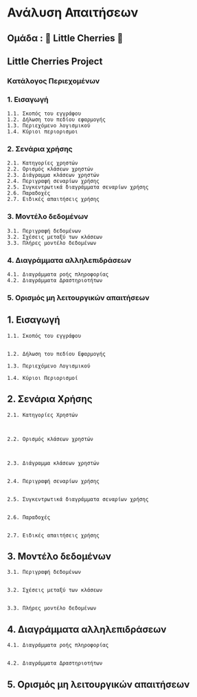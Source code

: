 # **Ανάλυση** **Απαιτήσεων**  

## Ομάδα : :cherries: **Little** **Cherries**  :cherries:
## **Little** **Cherries** **Project** 


### **Kατάλογος Περιεχομένων**

### 1. Εισαγωγή   

    1.1. Σκοπός του εγγράφου
    1.2. Δήλωση του πεδίου εφαρμογής
    1.3. Περιεχόμενο λογισμικού   
    1.4. Κύριοι περιορισμοι 
 
### 2.  Σενάρια χρήσης

    2.1. Κατηγορίες χρηστών    
    2.2. Ορισμός κλάσεων χρηστών    
    2.3. Διάγραμμα κλάσεων χρηστών    
    2.4. Περιγραφή σεναρίων χρήσης    
    2.5. Συγκεντρωτικά διαγράμματα σεναρίων χρήσης   
    2.6. Παραδοχές   
    2.7. Ειδικές απαιτήσεις χρήσης

### 3. Μοντέλο δεδομένων 

    3.1. Περιγραφή δεδομένων   
    3.2. Σχέσεις μεταξύ των κλάσεων     
    3.3. Πλήρες μοντέλο δεδομένων 

### 4. Διαγράμματα αλληλεπιδράσεων

    4.1. Διαγράμματα ροής πληροφορίας    
    4.2. Διαγράμματα Δραστηριοτήτων 

### 5. Ορισμός μη λειτουργικών απαιτήσεων 




##  1. Eισαγωγή 

    1.1. Σκοπός του εγγράφου 
    
    
    1.2. Δήλωση του πεδίου Εφαρμογής 
    
    1.3. Περιεχόμενο Λογισμικού 
    
    1.4. Κύριοι Περιορισμοί 
    

## 2. Σενάρια Χρήσης

    2.1. Κατηγορίες Χρηστών 
  
 
  
    2.2. Ορισμός κλάσεων χρηστών
 


    2.3. Διάγραμμα κλάσεων χρηστών
  

    2.4. Περιγραφή σεναρίων χρήσης
  

    2.5. Συγκεντρωτικά διαγράμματα σεναρίων χρήσης   
    

    2.6. Παραδοχές   


    2.7. Ειδικές απαιτήσεις χρήσης

## 3. Μοντέλο δεδομένων

    3.1. Περιγραφή δεδομένων   


    3.2. Σχέσεις μεταξύ των κλάσεων     


    3.3. Πλήρες μοντέλο δεδομένων 


## 4. Διαγράμματα αλληλεπιδράσεων    
 
    4.1. Διαγράμματα ροής πληροφορίας    
    
    
    4.2. Διαγράμματα Δραστηριοτήτων 


##  5. Ορισμός μη λειτουργικών απαιτήσεων 




















